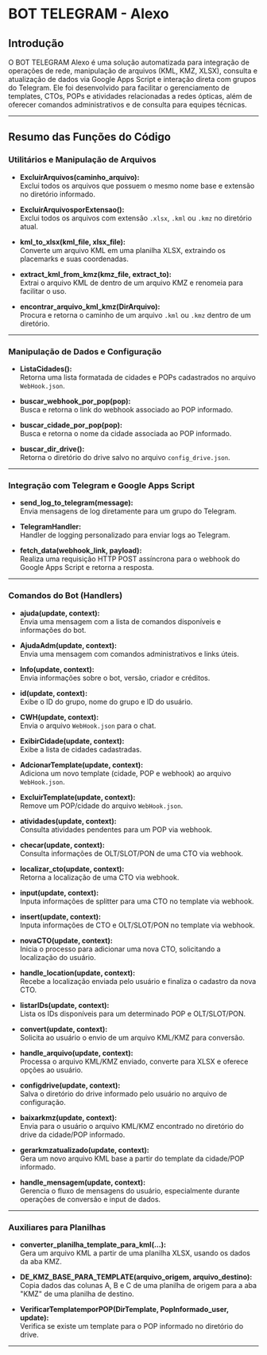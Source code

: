 # BOT TELEGRAM - Alexo

## Introdução

O BOT TELEGRAM Alexo é uma solução automatizada para integração de operações de rede, manipulação de arquivos (KML, KMZ, XLSX), consulta e atualização de dados via Google Apps Script e interação direta com grupos do Telegram. Ele foi desenvolvido para facilitar o gerenciamento de templates, CTOs, POPs e atividades relacionadas a redes ópticas, além de oferecer comandos administrativos e de consulta para equipes técnicas.

---
## Resumo das Funções do Código

### Utilitários e Manipulação de Arquivos

- **ExcluirArquivos(caminho_arquivo):**  
  Exclui todos os arquivos que possuem o mesmo nome base e extensão no diretório informado.

- **ExcluirArquivosporExtensao():**  
  Exclui todos os arquivos com extensão `.xlsx`, `.kml` ou `.kmz` no diretório atual.

- **kml_to_xlsx(kml_file, xlsx_file):**  
  Converte um arquivo KML em uma planilha XLSX, extraindo os placemarks e suas coordenadas.

- **extract_kml_from_kmz(kmz_file, extract_to):**  
  Extrai o arquivo KML de dentro de um arquivo KMZ e renomeia para facilitar o uso.

- **encontrar_arquivo_kml_kmz(DirArquivo):**  
  Procura e retorna o caminho de um arquivo `.kml` ou `.kmz` dentro de um diretório.

---

### Manipulação de Dados e Configuração

- **ListaCidades():**  
  Retorna uma lista formatada de cidades e POPs cadastrados no arquivo `WebHook.json`.

- **buscar_webhook_por_pop(pop):**  
  Busca e retorna o link do webhook associado ao POP informado.

- **buscar_cidade_por_pop(pop):**  
  Busca e retorna o nome da cidade associada ao POP informado.

- **buscar_dir_drive():**  
  Retorna o diretório do drive salvo no arquivo `config_drive.json`.

---

### Integração com Telegram e Google Apps Script

- **send_log_to_telegram(message):**  
  Envia mensagens de log diretamente para um grupo do Telegram.

- **TelegramHandler:**  
  Handler de logging personalizado para enviar logs ao Telegram.

- **fetch_data(webhook_link, payload):**  
  Realiza uma requisição HTTP POST assíncrona para o webhook do Google Apps Script e retorna a resposta.

---

### Comandos do Bot (Handlers)

- **ajuda(update, context):**  
  Envia uma mensagem com a lista de comandos disponíveis e informações do bot.

- **AjudaAdm(update, context):**  
  Envia uma mensagem com comandos administrativos e links úteis.

- **Info(update, context):**  
  Envia informações sobre o bot, versão, criador e créditos.

- **id(update, context):**  
  Exibe o ID do grupo, nome do grupo e ID do usuário.

- **CWH(update, context):**  
  Envia o arquivo `WebHook.json` para o chat.

- **ExibirCidade(update, context):**  
  Exibe a lista de cidades cadastradas.

- **AdcionarTemplate(update, context):**  
  Adiciona um novo template (cidade, POP e webhook) ao arquivo `WebHook.json`.

- **ExcluirTemplate(update, context):**  
  Remove um POP/cidade do arquivo `WebHook.json`.

- **atividades(update, context):**  
  Consulta atividades pendentes para um POP via webhook.

- **checar(update, context):**  
  Consulta informações de OLT/SLOT/PON de uma CTO via webhook.

- **localizar_cto(update, context):**  
  Retorna a localização de uma CTO via webhook.

- **input(update, context):**  
  Inputa informações de splitter para uma CTO no template via webhook.

- **insert(update, context):**  
  Inputa informações de CTO e OLT/SLOT/PON no template via webhook.

- **novaCTO(update, context):**  
  Inicia o processo para adicionar uma nova CTO, solicitando a localização do usuário.

- **handle_location(update, context):**  
  Recebe a localização enviada pelo usuário e finaliza o cadastro da nova CTO.

- **listarIDs(update, context):**  
  Lista os IDs disponíveis para um determinado POP e OLT/SLOT/PON.

- **convert(update, context):**  
  Solicita ao usuário o envio de um arquivo KML/KMZ para conversão.

- **handle_arquivo(update, context):**  
  Processa o arquivo KML/KMZ enviado, converte para XLSX e oferece opções ao usuário.

- **configdrive(update, context):**  
  Salva o diretório do drive informado pelo usuário no arquivo de configuração.

- **baixarkmz(update, context):**  
  Envia para o usuário o arquivo KML/KMZ encontrado no diretório do drive da cidade/POP informado.

- **gerarkmzatualizado(update, context):**  
  Gera um novo arquivo KML base a partir do template da cidade/POP informado.

- **handle_mensagem(update, context):**  
  Gerencia o fluxo de mensagens do usuário, especialmente durante operações de conversão e input de dados.

---

### Auxiliares para Planilhas

- **converter_planilha_template_para_kml(...):**  
  Gera um arquivo KML a partir de uma planilha XLSX, usando os dados da aba KMZ.

- **DE_KMZ_BASE_PARA_TEMPLATE(arquivo_origem, arquivo_destino):**  
  Copia dados das colunas A, B e C de uma planilha de origem para a aba "KMZ" de uma planilha de destino.

- **VerificarTemplatemporPOP(DirTemplate, PopInformado_user, update):**  
  Verifica se existe um template para o POP informado no diretório do drive.

---



